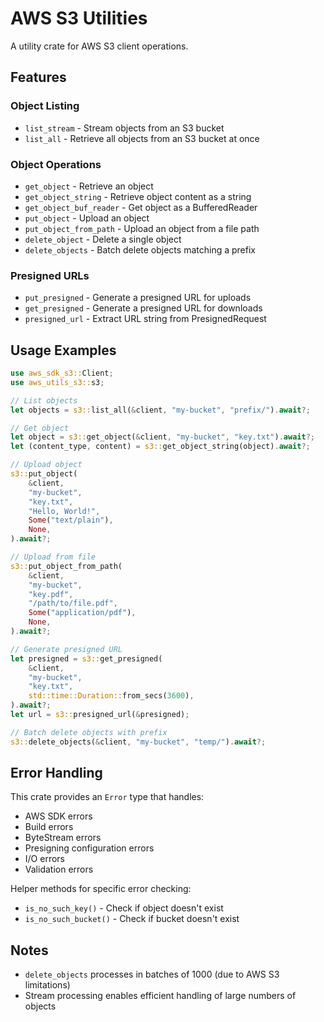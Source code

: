 # AWS S3 Utilities

A utility crate for AWS S3 client operations.

## Features

### Object Listing
- `list_stream` - Stream objects from an S3 bucket
- `list_all` - Retrieve all objects from an S3 bucket at once

### Object Operations
- `get_object` - Retrieve an object
- `get_object_string` - Retrieve object content as a string
- `get_object_buf_reader` - Get object as a BufferedReader
- `put_object` - Upload an object
- `put_object_from_path` - Upload an object from a file path
- `delete_object` - Delete a single object
- `delete_objects` - Batch delete objects matching a prefix

### Presigned URLs
- `put_presigned` - Generate a presigned URL for uploads
- `get_presigned` - Generate a presigned URL for downloads
- `presigned_url` - Extract URL string from PresignedRequest

## Usage Examples

```rust
use aws_sdk_s3::Client;
use aws_utils_s3::s3;

// List objects
let objects = s3::list_all(&client, "my-bucket", "prefix/").await?;

// Get object
let object = s3::get_object(&client, "my-bucket", "key.txt").await?;
let (content_type, content) = s3::get_object_string(object).await?;

// Upload object
s3::put_object(
    &client,
    "my-bucket",
    "key.txt",
    "Hello, World!",
    Some("text/plain"),
    None,
).await?;

// Upload from file
s3::put_object_from_path(
    &client,
    "my-bucket",
    "key.pdf",
    "/path/to/file.pdf",
    Some("application/pdf"),
    None,
).await?;

// Generate presigned URL
let presigned = s3::get_presigned(
    &client,
    "my-bucket",
    "key.txt",
    std::time::Duration::from_secs(3600),
).await?;
let url = s3::presigned_url(&presigned);

// Batch delete objects with prefix
s3::delete_objects(&client, "my-bucket", "temp/").await?;
```

## Error Handling

This crate provides an `Error` type that handles:
- AWS SDK errors
- Build errors
- ByteStream errors
- Presigning configuration errors
- I/O errors
- Validation errors

Helper methods for specific error checking:
- `is_no_such_key()` - Check if object doesn't exist
- `is_no_such_bucket()` - Check if bucket doesn't exist

## Notes

- `delete_objects` processes in batches of 1000 (due to AWS S3 limitations)
- Stream processing enables efficient handling of large numbers of objects